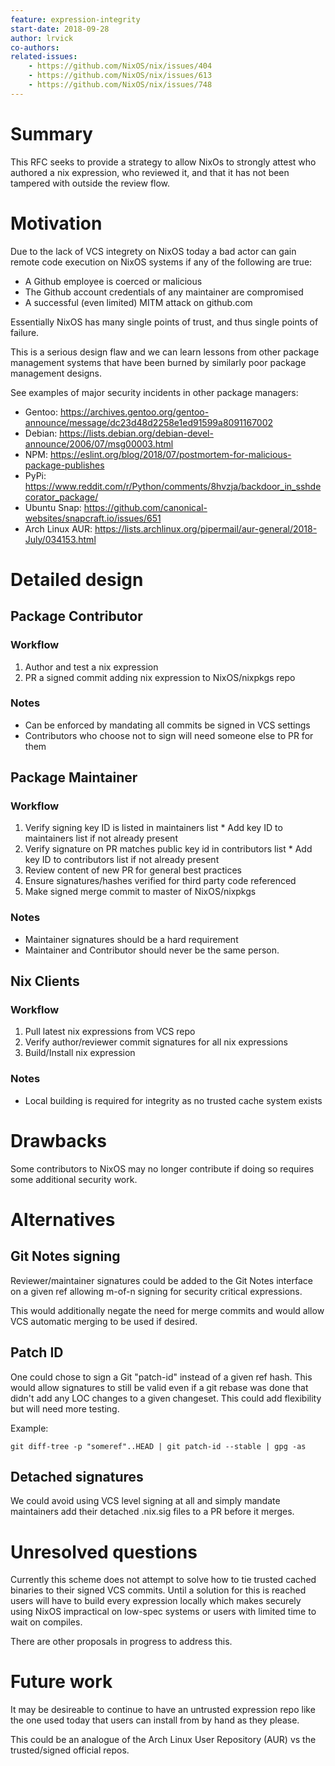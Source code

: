 ```yaml
---
feature: expression-integrity
start-date: 2018-09-28
author: lrvick
co-authors:
related-issues:
    - https://github.com/NixOS/nix/issues/404
    - https://github.com/NixOS/nix/issues/613
    - https://github.com/NixOS/nix/issues/748
---
```


# Summary
[summary]: #summary

This RFC seeks to provide a strategy to allow NixOs to strongly attest who
authored a nix expression, who reviewed it, and that it has not been tampered
with outside the review flow.

# Motivation
[motivation]: #motivation

Due to the lack of VCS integrety on NixOS today a bad actor can gain remote
code execution on NixOS systems if any of the following are true:

  * A Github employee is coerced or malicious
  * The Github account credentials of any maintainer are compromised
  * A successful (even limited) MITM attack on github.com

Essentially NixOS has many single points of trust, and thus single points of
failure.

This is a serious design flaw and we can learn lessons from other package
management systems that have been burned by similarly poor package management
designs.

See examples of major security incidents in other package managers:

 * Gentoo: https://archives.gentoo.org/gentoo-announce/message/dc23d48d2258e1ed91599a8091167002
 * Debian: https://lists.debian.org/debian-devel-announce/2006/07/msg00003.html
 * NPM: https://eslint.org/blog/2018/07/postmortem-for-malicious-package-publishes
 * PyPi: https://www.reddit.com/r/Python/comments/8hvzja/backdoor_in_sshdecorator_package/
 * Ubuntu Snap: https://github.com/canonical-websites/snapcraft.io/issues/651
 * Arch Linux AUR: https://lists.archlinux.org/pipermail/aur-general/2018-July/034153.html

# Detailed design
[design]: #detailed-design

## Package Contributor

### Workflow

  1. Author and test a nix expression
  2. PR a signed commit adding nix expression to NixOS/nixpkgs repo

### Notes

  * Can be enforced by mandating all commits be signed in VCS settings
  * Contributors who choose not to sign will need someone else to PR for them

## Package Maintainer

### Workflow

  1. Verify signing key ID is listed in maintainers list
    * Add key ID to maintainers list if not already present
  2. Verify signature on PR matches public key id in contributors list
    * Add key ID to contributors list if not already present
  3. Review content of new PR for general best practices
  4. Ensure signatures/hashes verified for third party code referenced
  5. Make signed merge commit to master of NixOS/nixpkgs

### Notes

  * Maintainer signatures should be a hard requirement
  * Maintainer and Contributor should never be the same person.

## Nix Clients

### Workflow

  1. Pull latest nix expressions from VCS repo
  2. Verify author/reviewer commit signatures for all nix expressions
  3. Build/Install nix expression

### Notes

  * Local building is required for integrity as no trusted cache system exists

# Drawbacks
[drawbacks]: #drawbacks

Some contributors to NixOS may no longer contribute if doing so requires some
additional security work.

# Alternatives
[alternatives]: #alternatives

## Git Notes signing

Reviewer/maintainer signatures could be added to the Git Notes interface on
a given ref allowing m-of-n signing for security critical expressions.

This would additionally negate the need for merge commits and would allow
VCS automatic merging to be used if desired.

## Patch ID

One could chose to sign a Git "patch-id" instead of a given ref hash. This
would allow signatures to still be valid even if a git rebase was done that
didn't add any LOC changes to a given changeset. This could add flexibility
but will need more testing.

Example:

```
git diff-tree -p "someref"..HEAD | git patch-id --stable | gpg -as
```

## Detached signatures

We could avoid using VCS level signing at all and simply mandate maintainers
add their detached .nix.sig files to a PR before it merges.

# Unresolved questions
[unresolved]: #unresolved-questions

Currently this scheme does not attempt to solve how to tie trusted cached
binaries to their signed VCS commits. Until a solution for this is reached
users will have to build every expression locally which makes securely using
NixOS impractical on low-spec systems or users with limited time to wait on
compiles.

There are other proposals in progress to address this.

# Future work
[future]: #future-work

It may be desireable to continue to have an untrusted expression repo like the
one used today that users can install from by hand as they please.

This could be an analogue of the Arch Linux User Repository (AUR) vs the
trusted/signed official repos.
